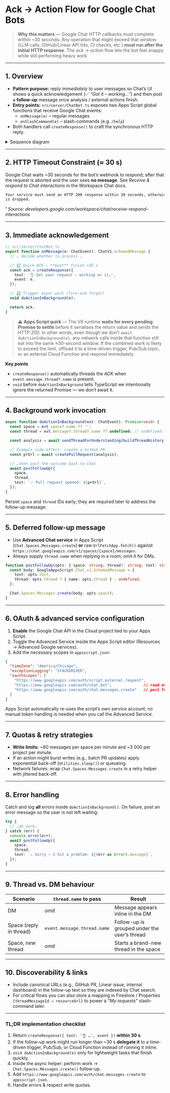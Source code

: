# Ack → Action Flow for Google Chat Bots

> **Why this matters** — Google Chat HTTP callbacks must complete within ~30 seconds.  Any operation that might exceed that window (LLM calls, GitHub/Linear API hits, CI checks, etc.) **must run after the initial HTTP response**.  The *ack → action* flow lets the bot feel snappy while still performing heavy work.

---

## 1. Overview

- **Pattern purpose:** reply *immediately* to user messages so Chat’s UI shows a quick acknowledgement (✅ *“Got it – working…”*) and then post a **follow-up** message once analysis / external actions finish.
- **Entry points:** `src/server/ChatBot.ts` exposes two Apps Script global functions that receive Google Chat events:  
  - `onMessage(e)` – regular messages  
  - `onSlashCommand(e)` – slash-commands (e.g. `/help`)
- Both handlers call `createResponse()` to craft the synchronous HTTP reply.

<details>
<summary>Sequence diagram</summary>

```text
User            Chat                     Apps Script runtime                    GitHub
│  "@bot do X"   │                               │                               │
│───────────────▶│ HTTP POST event               │                               │
│                │─────────────────────────────▶│ onMessage(e)                  │
│                │                               │  createResponse('👌 …')       │
│                │                               │  ╰─ returns HTTP 200 (≤30 s) │
│                │◀─────────────────────────────│                               │
│ ACK rendered   │                               │                               │
│────────────────▶│                               │                               │
│                │                               │ doActionInBackground(e)      │
│                │                               │  ├─ callOpenAI(...)          │
│                │                               │  ├─ call GitHub API          │
│                │                               │  ╰─ Chat.Spaces.Messages.create│
│                │                               │            "✅ PR created …" │
│                │◀─────────────────────────────│                               │
│ Follow-up in thread                              │                               │
```
</details>

---

## 2. HTTP Timeout Constraint (≈ 30 s)

Google Chat waits ~30 seconds for the bot’s webhook to respond; after that the request is aborted and the user sees **no message**. See *Receive & respond to Chat interactions* in the Workspace Chat docs.

```txt
Your service must send an HTTP 200 response within 30 seconds, otherwise the message
is dropped.
```

¹ *Source: developers.google.com/workspace/chat/receive-respond-interactions*

---

## 3. Immediate acknowledgement

```ts
// src/server/ChatBot.ts
export function onMessage(e: ChatEvent): ChatV1.Schema$Message {
  // … decide whether to process …

  // 1️⃣ Quick ACK — **must** finish <30 s
  const ack = createResponse({
    text: '👌 Got your request – working on it…',
    event: e,
  });

  // 2️⃣ Trigger async work (fire-and-forget)
  void doActionInBackground(e);

  return ack;
}
```

> ⚠️ **Apps Script quirk** — The V8 runtime **waits for every pending Promise to settle** before it serialises the return value and sends the HTTP 200. In other words, even though we don’t `await` `doActionInBackground(e)`, any network calls inside that function still eat into the same ≈30-second window. If the combined work is likely to exceed the limit, offload it to a time-driven trigger, Pub/Sub topic, or an external Cloud Function and respond immediately.

**Key points**
- `createResponse()` automatically threads the ACK when `event.message.thread?.name` is present.
- `void` before `doActionInBackground` tells TypeScript we intentionally ignore the returned Promise — we don’t await it.

---

## 4. Background work invocation

```ts
async function doActionInBackground(evt: ChatEvent): Promise<void> {
  const space = evt.space?.name ?? '';
  const thread = evt.message?.thread?.name ?? undefined; // undefined ⇒ DM

  const analysis = await sendThreadForUnderstanding(buildThreadHistory(evt));

  // Example side-effect: create a GitHub PR
  const prUrl = await createPullRequest(analysis);

  // …then post the outcome back to Chat
  await postFollowUp({
    space,
    thread,
    text: `✅ Pull request opened: ${prUrl}`,
  });
}
```

Persist `space` and `thread` IDs early; they are required later to address the follow-up message.

---

## 5. Deferred follow-up message

- Use **Advanced Chat service** in Apps Script (`Chat.Spaces.Messages.create`) **or** raw `UrlFetchApp.fetch()` against `https://chat.googleapis.com/v1/spaces/{space}/messages`.
- Always supply `thread.name` when replying in a room; omit it for DMs.

```ts
function postFollowUp(opts: { space: string; thread?: string; text: string }) {
  const body: GoogleAppsScript.Chat_v1.Schema$Message = {
    text: opts.text,
    thread: opts.thread ? { name: opts.thread } : undefined,
  };

  Chat.Spaces.Messages.create(body, opts.space);
}
```

---

## 6. OAuth & advanced service configuration

1. **Enable** the Google Chat API in the Cloud project tied to your Apps Script.
2. Toggle the Advanced Service inside the Apps Script editor (Resources → Advanced Google services).
3. Add the necessary scopes in `appsscript.json`:

```json
{
  "timeZone": "America/Chicago",
  "exceptionLogging": "STACKDRIVER",
  "oauthScopes": [
    "https://www.googleapis.com/auth/script.external_request",
    "https://www.googleapis.com/auth/chat.bot",              // read events & send basic messages
    "https://www.googleapis.com/auth/chat.messages.create"   // post follow-ups
  ]
}
```

Apps Script automatically re-uses the script’s own service account; no manual token handling is needed when you call the Advanced Service.

---

## 7. Quotas & retry strategies

- **Write limits:** ~60 messages per space per minute and ~3 000 per project per minute.
- If an action might burst writes (e.g., batch PR updates) apply exponential back-off (`Utilities.sleep()`) or queueing.
- Network failures: wrap `Chat.Spaces.Messages.create` in a retry helper with jittered back-off.

---

## 8. Error handling

Catch and log **all** errors inside `doActionInBackground()`.  On failure, post an error message so the user is not left waiting:

```ts
try {
  // …do work…
} catch (err) {
  console.error(err);
  await postFollowUp({
    space,
    thread,
    text: `⚠️ Sorry – I hit a problem: ${(err as Error).message}`,
  });
}
```

---

## 9. Thread vs. DM behaviour

| Scenario | `thread.name` to pass | Result |
|----------|----------------------|--------|
| DM       | *omit*               | Message appears inline in the DM |
| Space     (reply in thread) | `event.message.thread.name` | Follow-up is grouped under the user’s thread |
| Space, *new* thread | *omit* | Starts a brand-new thread in the space |

---

## 10. Discoverability & links

- Include canonical URLs (e.g., GitHub PR, Linear issue, internal dashboard) in the follow-up text so they are indexed by Chat search.
- For critical flows you can also store a mapping in Firestore / Properties `{threadMessageId → resourceUrl}` to power a *“My requests”* slash-command later.

---

### TL;DR implementation checklist

1. Return `createResponse({ text: '👌 …', event })` **within 30 s**.  
2. If the follow-up work might run longer than ~30 s **delegate it** to a time-driven trigger, Pub/Sub, or Cloud Function instead of running it inline.  
3. `void doActionInBackground(e)` only for lightweight tasks that finish quickly.  
4. Inside the async helper: perform work → `Chat.Spaces.Messages.create()` follow-up.  
5. Add `https://www.googleapis.com/auth/chat.messages.create` to `appsscript.json`.  
6. Handle errors & respect write quotas.

